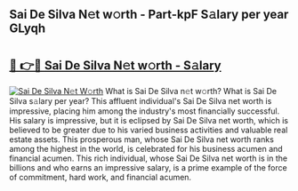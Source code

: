 ## Sai De Silva N𝚎t w𝚘rth - Part-kpF S𝚊lary per year GLyqh

# <h2><a href="http://gc4qj4q.nevu.top/?p=Sai+De+Silva">🔗 👉🔴 Sai De Silva N𝚎t w𝚘rth - S𝚊lary</a></h2>

[![Sai De Silva N𝚎t W𝚘rth](https://i.imgur.com/Oavwk0R.jpeg)](http://gc4qj4q.nevu.top/?p=Sai+De+Silva)
What is Sai De Silva n𝚎t w𝚘rth? What is Sai De Silva s𝚊lary per year?
This affluent individual's Sai De Silva net worth is impressive, placing him among the industry's most financially successful. His salary is impressive, but it is eclipsed by Sai De Silva net worth, which is believed to be greater due to his varied business activities and valuable real estate assets. This prosperous man, whose Sai De Silva net worth ranks among the highest in the world, is celebrated for his business acumen and financial acumen. This rich individual, whose Sai De Silva net worth is in the billions and who earns an impressive salary, is a prime example of the force of commitment, hard work, and financial acumen.
